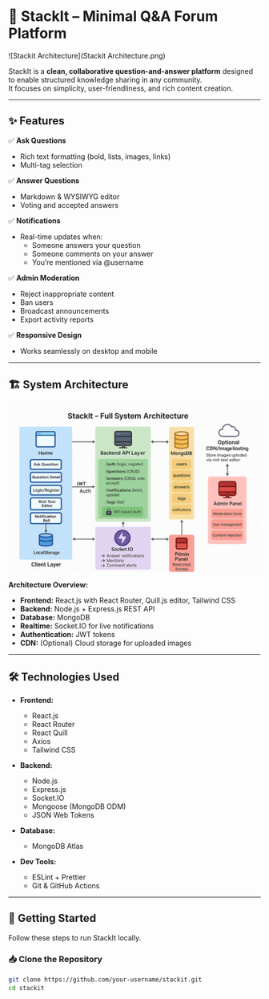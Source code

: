 # 🧩 StackIt – Minimal Q&A Forum Platform

![Stackit Architecture](Stackit Architecture.png)

StackIt is a **clean, collaborative question-and-answer platform** designed to enable structured knowledge sharing in any community.  
It focuses on simplicity, user-friendliness, and rich content creation.

---

## ✨ Features

✅ **Ask Questions**
- Rich text formatting (bold, lists, images, links)
- Multi-tag selection

✅ **Answer Questions**
- Markdown & WYSIWYG editor
- Voting and accepted answers

✅ **Notifications**
- Real-time updates when:
  - Someone answers your question
  - Someone comments on your answer
  - You’re mentioned via @username

✅ **Admin Moderation**
- Reject inappropriate content
- Ban users
- Broadcast announcements
- Export activity reports

✅ **Responsive Design**
- Works seamlessly on desktop and mobile

---

## 🏗️ System Architecture

![StackIt Architecture](.architecture.png)

**Architecture Overview:**
- **Frontend:** React.js with React Router, Quill.js editor, Tailwind CSS
- **Backend:** Node.js + Express.js REST API
- **Database:** MongoDB
- **Realtime:** Socket.IO for live notifications
- **Authentication:** JWT tokens
- **CDN:** (Optional) Cloud storage for uploaded images

---

## 🛠️ Technologies Used

- **Frontend:**
  - React.js
  - React Router
  - React Quill
  - Axios
  - Tailwind CSS

- **Backend:**
  - Node.js
  - Express.js
  - Socket.IO
  - Mongoose (MongoDB ODM)
  - JSON Web Tokens

- **Database:**
  - MongoDB Atlas

- **Dev Tools:**
  - ESLint + Prettier
  - Git & GitHub Actions

---

## 🚀 Getting Started

Follow these steps to run StackIt locally.

### 📥 Clone the Repository

```bash
git clone https://github.com/your-username/stackit.git
cd stackit
